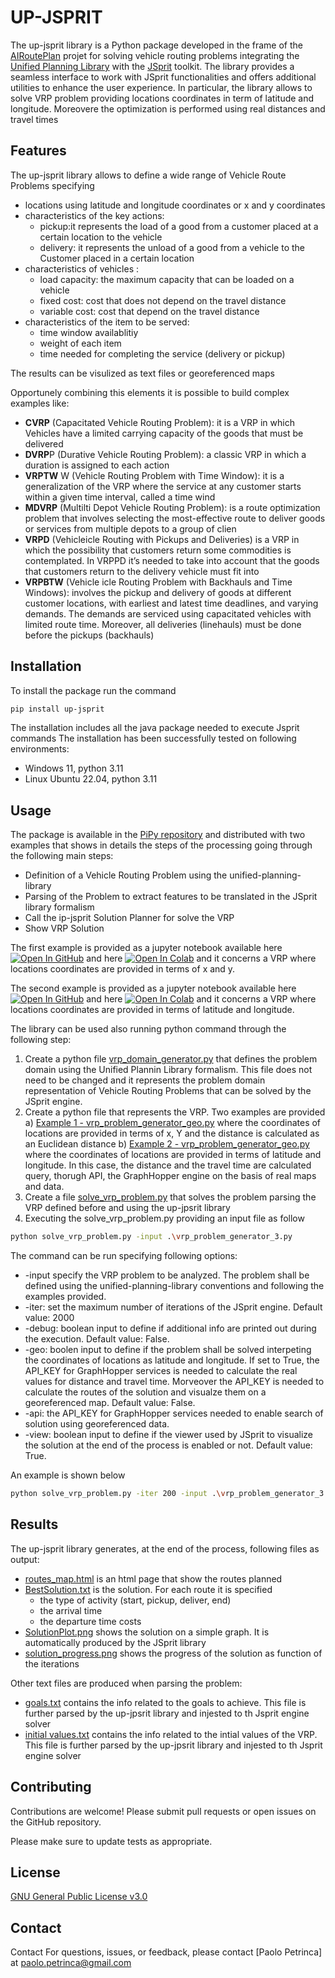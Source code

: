 # UP-JSPRIT

The up-jsprit library is a Python package developed in the frame of the [AIRoutePlan](https://www.ai4europe.eu/research/ai-catalog/airouteplan) projet for solving vehicle routing problems integrating the [Unified Planning Library](https://github.com/aiplan4eu/unified-planning) with the [JSprit](https://github.com/graphhopper/jsprit) toolkit. The library provides a seamless interface to work with JSprit functionalities and offers additional utilities to enhance the user experience.
In particular, the library allows to solve VRP problem providing locations coordinates in term of latitude and longitude. Moreovere the optimization is performed using real distances and travel times

## Features

The up-jsprit library allows to define a wide range of Vehicle Route Problems specifying
- locations using latitude and longitude coordinates or x and y coordinates
- characteristics of the key actions:
  - pickup:it represents the load of a good from a customer placed at a certain location to the vehicle
  - delivery: it represents the unload of a good from a vehicle to the Customer placed in a certain location
- characteristics of vehicles :
  - load capacity: the maximum capacity that can be loaded on a vehicle
  - fixed cost: cost that does not depend on the travel distance
  - variable cost: cost that depend on the travel distance
- characteristics of the item to be served:
   - time window availablitiy
   - weight of each item
   - time needed for completing the service (delivery or pickup)

The results can be visulized as text files or georeferenced maps

Opportunely combining this elements it is possible to build complex examples like: 
- **CVRP** (Capacitated Vehicle Routing Problem): it is a VRP in which Vehicles have a limited carrying capacity of the goods that must be delivered
- **DVRP**P (Durative Vehicle Routing Problem): a classic VRP in which a duration is assigned to each action
- **VRPTW** W (Vehicle Routing Problem with Time Window): it is a generalization of the VRP where the service at any customer starts within a given time interval, called a time wind
- **MDVRP** (Multilti Depot Vehicle Routing Problem): is a route optimization problem that involves selecting the most-effective route to deliver goods or services from multiple depots to a group of clien
- **VRPD** (Vehicleicle Routing with Pickups and Deliveries) is a VRP in which the possibility that customers return some commodities is contemplated. In VRPPD it’s needed to take into account that the goods that customers return to the delivery vehicle must fit into
- **VRPBTW** (Vehicle icle Routing Problem with Backhauls and Time Windows): involves the pickup and delivery of goods at different customer locations, with earliest and latest time deadlines, and varying demands. The demands are serviced using capacitated vehicles with limited route time. Moreover, all deliveries (linehauls) must be done before the pickups (backhauls)

## Installation
To install the package run the command
```bash
pip install up-jsprit
```
The installation includes all the java package needed to execute Jsprit commands
The installation has been successfully tested on following environments:
- Windows 11, python 3.11
- Linux Ubuntu 22.04, python 3.11

## Usage

The package is available in the [PiPy repository](https://pypi.org/project/up-jsprit/) and distributed with two examples that shows in details the steps of the processing going through the following main steps:

- Definition of a Vehicle Routing Problem using the unified-planning-library
- Parsing of the Problem to extract features to be translated in the JSprit library formalism
- Call the ip-jsprit Solution Planner for solve the VRP
- Show VRP Solution

The first example is provided as a jupyter notebook available here [![Open In GitHub](https://img.shields.io/badge/see-Github-579aca?logo=github)](https://github.com/ppablo78/up-jsprit/blob/main/test.script/up-jsprit-xy-example.ipynb) and here [![Open In Colab](https://colab.research.google.com/assets/colab-badge.svg)](https://colab.research.google.com/drive/1F9G96iv9TFssabA17mNlfn-tDPbngTY-?usp=drive_link) and it concerns a VRP where locations coordinates are provided in terms of x and y.

The second example is provided as a jupyter notebook available here [![Open In GitHub](https://img.shields.io/badge/see-Github-579aca?logo=github)](https://github.com/ppablo78/up-jsprit/blob/main/test.script/up-jsprit-geo-example.ipynb) and here [![Open In Colab](https://colab.research.google.com/assets/colab-badge.svg)](https://colab.research.google.com/drive/1sPsYICO3MTLgl_0dCI444e1miBZGhy6H?usp=drive_link) and it concerns a VRP where locations coordinates are provided in terms of latitude and longitude.

The library can be used also running python command through the following step:
1) Create a python file [vrp_domain_generator.py](https://github.com/ppablo78/up-jsprit/blob/main/test.script/vrp_domain_generator.py) that defines the problem domain using the Unified Plannin Library formalism. This file does not need to be changed and it represents the problem domain representation of Vehicle Routing Problems that can be solved by the JSprit engine.
2) Create a python file that represents the VRP. Two examples are provided
   a) [Example 1 - vrp_problem_generator_geo.py](https://github.com/ppablo78/up-jsprit/blob/main/test.script/vrp_problem_generator_xy.py) where the coordinates of locations are provided in terms of x, Y and the distance is calculated as an Euclidean distance
   b) [Example 2 - vrp_problem_generator_geo.py](https://github.com/ppablo78/up-jsprit/blob/main/test.script/vrp_problem_generator_geo) where the coordinates of locations are provided in terms of latitude and longitude. In this case, the distance and the travel time are calculated query, thorugh API, the GraphHopper engine on the basis of real maps and data.
3) Create a file [solve_vrp_problem.py](https://github.com/ppablo78/up-jsprit/blob/main/test.script/solve_vrp_problem.py) that solves the problem  parsing the VRP defined before and using the up-jpsrit library
4) Executing the solve_vrp_problem.py providing an input file as follow

```bash
python solve_vrp_problem.py -input .\vrp_problem_generator_3.py
```

The command can be run specifying following options:
- -input specify the VRP problem to be analyzed. The problem shall be defined using the unified-planning-library conventions and following the examples provided.
- -iter: set the maximum number of iterations of the JSprit engine. Default value: 2000
- -debug: boolean input to define if additional info are printed out during the execution. Default value: False.
- -geo: boolen input to define if the problem shall be solved interpeting the coordinates of locations as latitude and longitude. If set to True, the API_KEY for GraphHopper services is needed to calculate the real values for distance and travel time. Morveover the API_KEY is needed to calculate the routes of the solution and visualze them on a georeferenced map. Default value: False.
-  -api: the API_KEY for GraphHopper services needed to enable search of solution using georeferenced data.
-  -view: boolean input to define if the viewer used by JSprit to visualize the solution at the end of the process is enabled or not. Default value: True.

An example is shown below

```bash
python solve_vrp_problem.py -iter 200 -input .\vrp_problem_generator_3.py --debug False --geo True -api 36d16024-8b24-4091-bb89-7adef7632a20 -view True
```

## Results

The up-jsprit library generates, at the end of the process, following files as output: 
- [routes_map.html](https://github.com/ppablo78/up-jsprit/blob/main/output/routes_map.html) is an html page that show the routes planned
- [BestSolution.txt](https://github.com/ppablo78/up-jsprit/blob/main/output/bestSolution.txt) is the solution. For each route it is specified
  - the type of activity (start, pickup, deliver, end)
  - the arrival time
  - the departure time costs
- [SolutionPlot.png](https://github.com/ppablo78/up-jsprit/blob/main/output/solutionPlot.png) shows the solution on a simple graph. It is automatically produced by the JSprit library
- [solution_progress.png](https://github.com/ppablo78/up-jsprit/blob/main/output/solution_progress.png) shows the progress of the solution as function of the iterations

Other text files are produced when parsing the problem:

- [goals.txt](https://github.com/ppablo78/up-jsprit/blob/main/output/goals.txt) contains the info related to the goals to achieve. This file is further parsed by the up-jpsrit library and injested to th Jsprit engine solver
- [initial values.txt](https://github.com/ppablo78/up-jsprit/blob/main/output/initial_values.txt) contains the info related to the intial values of the VRP. This file is further parsed by the up-jpsrit library and injested to th Jsprit engine solver

## Contributing

Contributions are welcome! Please submit pull requests or open issues on the GitHub repository.

Please make sure to update tests as appropriate.

## License

[GNU General Public License v3.0](https://github.com/ppablo78/up-jsprit/blob/main/LICENSE)

## Contact
Contact
For questions, issues, or feedback, please contact [Paolo Petrinca] at paolo.petrinca@gmail.com
